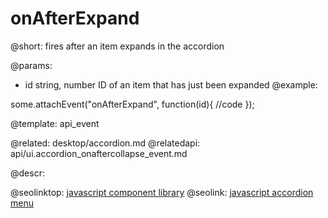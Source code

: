 onAfterExpand
=============

@short: fires after an item expands in the accordion
	

@params:

- id	string, number	ID of an item that has just been expanded
@example: 
	
some.attachEvent("onAfterExpand", function(id){
    //code
});

@template:	api_event

@related: 
	desktop/accordion.md
@relatedapi:
	api/ui.accordion_onaftercollapse_event.md
	
@descr:

@seolinktop: [javascript component library](https://webix.com)
@seolink: [javascript accordion menu](https://webix.com/widget/accordion/)